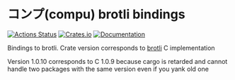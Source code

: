 # コンプ(compu) brotli bindings

[![Actions Status](https://github.com/DoumanAsh/compu-brotli-sys/workflows/Rust/badge.svg)](https://github.com/DoumanAsh/compu-brotli-sys/actions)
[![Crates.io](https://img.shields.io/crates/v/compu-brotli-sys.svg)](https://crates.io/crates/compu-brotli-sys)
[![Documentation](https://docs.rs/compu-brotli-sys/badge.svg)](https://docs.rs/crate/compu-brotli-sys/)

Bindings to brotli.
Crate version corresponds to [brotli](https://github.com/google/brotli) C implementation

Version 1.0.10 corresponds to C 1.0.9 because cargo is retarded and cannot handle two packages with the same version even if you yank old one
